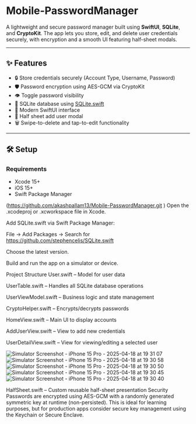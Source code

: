 # Mobile-PasswordManager
A lightweight and secure password manager built using **SwiftUI**, **SQLite**, and **CryptoKit**. The app lets you store, edit, and delete user credentials securely, with encryption and a smooth UI featuring half-sheet modals.

---

## ✨ Features

- 🔒 Store credentials securely (Account Type, Username, Password)
- 🛡 Password encryption using AES-GCM via CryptoKit
- 👁 Toggle password visibility
- 🧾 SQLite database using [SQLite.swift](https://github.com/stephencelis/SQLite.swift)
- 📱 Modern SwiftUI interface
- 🧩 Half sheet add user modal
- 🗑 Swipe-to-delete and tap-to-edit functionality

---

## 🛠 Setup

### Requirements
- Xcode 15+
- iOS 15+
- Swift Package Manager

(https://github.com/akashpallam13/Mobile-PasswordManager.git )
Open the .xcodeproj or .xcworkspace file in Xcode.

Add SQLite.swift via Swift Package Manager:

File → Add Packages → Search for https://github.com/stephencelis/SQLite.swift

Choose the latest version.

Build and run the app on a simulator or device.

Project Structure
User.swift – Model for user data

UserTable.swift – Handles all SQLite database operations

UserViewModel.swift – Business logic and state management

CryptoHelper.swift – Encrypts/decrypts passwords

HomeView.swift – Main UI to display accounts

AddUserView.swift – View to add new credentials


UserDetailView.swift – View for viewing/editing a selected user

![Simulator Screenshot - iPhone 15 Pro - 2025-04-18 at 19 31 07](https://github.com/user-attachments/assets/fb9336cb-53d3-4191-86be-d441230972d3)
![Simulator Screenshot - iPhone 15 Pro - 2025-04-18 at 19 30 58](https://github.com/user-attachments/assets/1b26872f-f59b-43ea-9e04-1add5b4ba0d7)
![Simulator Screenshot - iPhone 15 Pro - 2025-04-18 at 19 30 50](https://github.com/user-attachments/assets/c157f668-fb49-44e6-8ae9-3c2804c34ba6)
![Simulator Screenshot - iPhone 15 Pro - 2025-04-18 at 19 30 45](https://github.com/user-attachments/assets/9e40be1b-61b7-4786-b80f-3b4c2d6a6dc5)
![Simulator Screenshot - iPhone 15 Pro - 2025-04-18 at 19 30 40](https://github.com/user-attachments/assets/aef0c35d-1add-4d43-ba9e-7bf683a6b826)


HalfSheet.swift – Custom reusable half-sheet presentation
 Security
Passwords are encrypted using AES-GCM with a randomly generated symmetric key at runtime (non-persisted). This is ideal for learning purposes, but for production apps consider secure key management using the Keychain or Secure Enclave.

